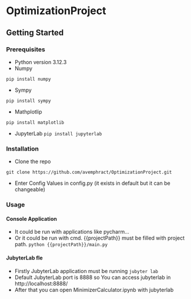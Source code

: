 # OptimizationProject

## Getting Started
### Prerequisites
* Python version 3.12.3
* Numpy

``pip install numpy``

* Sympy

``pip install sympy``

* Mathplotlip

``pip install matplotlib``
* JupyterLab
``pip install jupyterlab``
### Installation

* Clone the repo

``git clone https://github.com/avemphract/OptimizationProject.git``

* Enter Config Values in config.py (it exists in default but it can be changeable)

### Usage
#### Console Application
* It could be run with applications like pycharm...
* Or it could be run with cmd. {{projectPath}} must be filled with project path.
``python {{projectPath}}/main.py``

#### JubyterLab fle
* Firstly JubyterLab application must be running
``jubyter lab``
* Default JubyterLab port is 8888 so You can access jubyterlab in http://localhost:8888/
* After that you can open MinimizerCalculator.ipynb with jubyterlab
